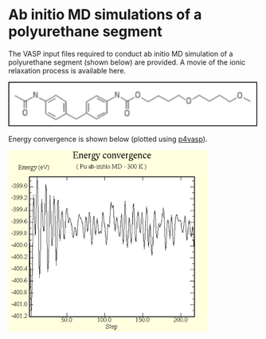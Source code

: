 # Ab initio MD simulations of a polyurethane segment

The VASP input files required to conduct ab initio MD simulation of a polyurethane segment (shown below) are provided. A movie of the ionic relaxation process is available here.

<img src="polymer chain.png" width="500">

Energy convergence is shown below (plotted using [p4vasp](http://www.p4vasp.at/#/home)).

<img src="energy_convergence.PNG" width="400">
